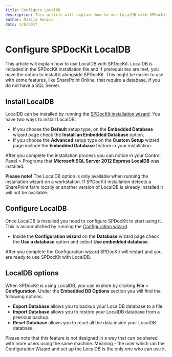 ```yaml
---
title: Configure LocalDB
description: This article will explain how to use LocalDB with SPDocKit.
author: Matija Hanzic
date: 2/6/2017
---
```


# Configure SPDocKit LocalDB

This article will explain how to use LocalDB with SPDocKit. LocalDB is included in the SPDocKit installation file and if prerequisites are met, you have the option to install it alongside SPDocKit. This might be easier to use with some features, like SharePoint Online, that require a database, if you do not have a SQL Server.

## Install LocalDB

LocalDB can be installed by running the [SPDocKit installation wizard](../installation/installation-guide.md). You have two ways to install LocalDB:

* If you choose the **Default** setup type, on the **Embedded Database** wizard page check the **Install an Embedded Database** option.
* If you choose the **Advanced** setup type on the **Custom Setup** wizard page include the **Embedded Database** feature in your installation.

After you complete the installation process you can notice in your Control Panel &gt; Programs that **Microsoft SQL Server 2012 Express LocalDB** was installed.

**Please note!** The LocalDB option is only available when running the installation wizard on a workstation. If SPDocKit installation detects a SharePoint farm locally or another version of LocalDB is already installed it will not be available.

## Configure LocalDB

Once LocalDB is installed you need to configure SPDocKit to start using it. This is accomplished by running the [Configuration wizard](configure-spdockit-database.md).

* Inside the **Configuration wizard** on the **Database** wizard page check the **Use a database** option and select **Use embedded database**.

After you complete the Configuration wizard SPDocKit will restart and you are ready to use SPDocKit with LocalDB.

## LocalDB options

When SPDocKit is using LocalDB, you can explore by clicking **File** &gt; **Configuration**. Under the **Embedded DB Options** section you will find the following options:

* **Export Database** allows you to backup your LocalDB database to a file.
* **Import Database** allows you to restore your LocalDB database from a previous backup.
* **Reset Database** allows you to reset all the data inside your LocalDB database.

Please note that this feature is not designed in a way that can be shared with more users using the same machine. Meaning - the user which ran the Configuration Wizard and set up the LocalDB is the only one who can use it.

